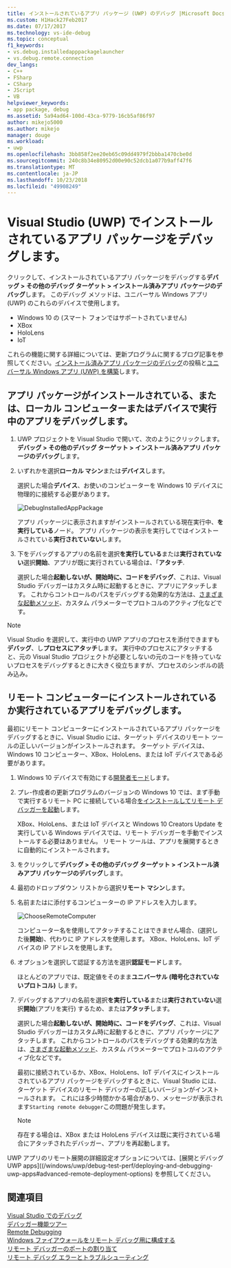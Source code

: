 ```yaml
---
title: インストールされているアプリ パッケージ (UWP) のデバッグ |Microsoft Docs
ms.custom: H1Hack27Feb2017
ms.date: 07/17/2017
ms.technology: vs-ide-debug
ms.topic: conceptual
f1_keywords:
- vs.debug.installedapppackagelauncher
- vs.debug.remote.connection
dev_langs:
- C++
- FSharp
- CSharp
- JScript
- VB
helpviewer_keywords:
- app package, debug
ms.assetid: 5a94ad64-100d-43ca-9779-16cb5af86f97
author: mikejo5000
ms.author: mikejo
manager: douge
ms.workload:
- uwp
ms.openlocfilehash: 3bb858f2ee20eb65c09dd4979f2bbba1470cbe0d
ms.sourcegitcommit: 240c8b34e80952d00e90c52dcb1a077b9aff47f6
ms.translationtype: MT
ms.contentlocale: ja-JP
ms.lasthandoff: 10/23/2018
ms.locfileid: "49908249"
---
```

# <a name="debug-an-installed-app-package-in-visual-studio-uwp"></a>Visual Studio (UWP) でインストールされているアプリ パッケージをデバッグします。

クリックして、インストールされているアプリ パッケージをデバッグする**デバッグ > その他のデバッグ ターゲット > インストール済みアプリ パッケージのデバッグ**します。 このデバッグ メソッドは、ユニバーサル Windows アプリ (UWP) のこれらのデバイスで使用します。

* Windows 10 の (スマート フォンではサポートされていません)
* XBox
* HoloLens
* IoT

これらの機能に関する詳細については、更新プログラムに関するブログ記事を参照してください。[インストール済みアプリ パッケージのデバッグ](https://blogs.msdn.microsoft.com/devops/2016/03/30/updates-for-debugging-installed-app-packages-in-visual-studio-2015-update-2/)の投稿と[ユニバーサル Windows アプリ (UWP) を構築](https://blogs.msdn.microsoft.com/visualstudio/2016/08/02/universal-windows-apps-targeting-windows-10-anniversary-sdk/)します。

## <a name="debug-an-installed-app-package-or-running-app-on-a-local-machine-or-device"></a>アプリ パッケージがインストールされている、または、ローカル コンピューターまたはデバイスで実行中のアプリをデバッグします。

1. UWP プロジェクトを Visual Studio で開いて、次のようにクリックします。**デバッグ > その他のデバッグ ターゲット > インストール済みアプリ パッケージのデバッグ**します。

2. いずれかを選択**ローカル マシン**または**デバイス**します。

     選択した場合**デバイス**、お使いのコンピューターを Windows 10 デバイスに物理的に接続する必要があります。

     ![DebugInstalledAppPackage](../debugger/media/debug-installed-app-pkg.png "DebugInstalledAppPackage")

     アプリ パッケージに表示されますがインストールされている現在実行中、**を実行している**ノード。 アプリ パッケージの表示を実行してではインストールされている**実行されていない**します。

3. 下をデバッグするアプリの名前を選択**を実行している**または**実行されていない**選択**開始**、アプリが既に実行されている場合は、「**アタッチ**.

     選択した場合**起動しないが、開始時に、コードをデバッグ**、これは、Visual Studio デバッガーはカスタム時に起動するときに、アプリにアタッチします。 これからコントロールのパスをデバッグする効果的な方法は、[さまざまな起動メソッド](/windows/uwp/xbox-apps/automate-launching-uwp-apps)、カスタム パラメーターでプロトコルのアクティブ化などです。

> [!NOTE]
> Visual Studio を選択して、実行中の UWP アプリのプロセスを添付できますも**デバッグ**、し**プロセスにアタッチ**します。 実行中のプロセスにアタッチすると、元の Visual Studio プロジェクトが必要としないの元のコードを持っていないプロセスをデバッグするときに大きく役立ちますが、プロセスのシンボルの読み込み。
  
## <a name="remote"></a> リモート コンピューターにインストールされているか実行されているアプリをデバッグします。 

最初にリモート コンピューターにインストールされているアプリ パッケージをデバッグするときに、Visual Studio には、ターゲット デバイスのリモート ツールの正しいバージョンがインストールされます。 ターゲット デバイスは、Windows 10 コンピューター、XBox、HoloLens、または IoT デバイスである必要があります。

1. Windows 10 デバイスで有効にする[開発者モード](/windows/uwp/get-started/enable-your-device-for-development)します。

2. プレ-作成者の更新プログラムのバージョンの Windows 10 では、まず手動で実行するリモート PC に接続している場合[をインストールしてリモート デバッガーを起動](../debugger/remote-debugging.md)します。

     XBox、HoloLens、または IoT デバイスと Windows 10 Creators Update を実行している Windows デバイスでは、リモート デバッガーを手動でインストールする必要はありません。 リモート ツールは、アプリを展開するときに自動的にインストールされます。

3. をクリックして**デバッグ > その他のデバッグ ターゲット > インストール済みアプリ パッケージのデバッグ**します。

4. 最初のドロップダウン リストから選択**リモート マシン**します。

5. 名前またはに添付するコンピューターの IP アドレスを入力します。

     ![ChooseRemoteComputer](../debugger/media/debug-remote-app-pkg.png "ChooseRemoteComputer")

     コンピューター名を使用してアタッチすることはできません場合、(選択した後**開始**)、代わりに IP アドレスを使用します。 XBox、HoloLens、IoT デバイスの IP アドレスを使用します。

6. オプションを選択して認証する方法を選択**認証モード**します。

    ほとんどのアプリでは、既定値をそのまま**ユニバーサル (暗号化されていないプロトコル)** します。

7. デバッグするアプリの名前を選択**を実行している**または**実行されていない**選択**開始**(アプリを実行) するため、または**アタッチ**します。

     選択した場合**起動しないが、開始時に、コードをデバッグ**、これは、Visual Studio デバッガーはカスタム時に起動するときに、アプリ パッケージにアタッチします。 これからコントロールのパスをデバッグする効果的な方法は、[さまざまな起動メソッド](/windows/uwp/xbox-apps/automate-launching-uwp-apps)、カスタム パラメーターでプロトコルのアクティブ化などです。

     最初に接続されているか、XBox、HoloLens、IoT デバイスにインストールされているアプリ パッケージをデバッグするときに、Visual Studio には、ターゲット デバイスのリモート デバッガーの正しいバージョンがインストールされます。 これには多少時間かかる場合があり、メッセージが表示されます``Starting remote debugger``この問題が発生します。

     > [!NOTE]
   > 存在する場合は、XBox または HoloLens デバイスは既に実行されている場合にアタッチされたデバッガー、アプリを再起動します。

UWP アプリのリモート展開の詳細設定オプションについては、[展開とデバッグ UWP apps]((/windows/uwp/debug-test-perf/deploying-and-debugging-uwp-apps#advanced-remote-deployment-options) を参照してください。 
  
## <a name="see-also"></a>関連項目  
 [Visual Studio でのデバッグ](../debugger/index.md)  
 [デバッガー機能ツアー](../debugger/debugger-feature-tour.md)  
 [Remote Debugging](../debugger/remote-debugging.md)  
 [Windows ファイアウォールをリモート デバッグ用に構成する](../debugger/configure-the-windows-firewall-for-remote-debugging.md)  
 [リモート デバッガーのポートの割り当て](../debugger/remote-debugger-port-assignments.md)  
 [リモート デバッグ エラーとトラブルシューティング](../debugger/remote-debugging-errors-and-troubleshooting.md)